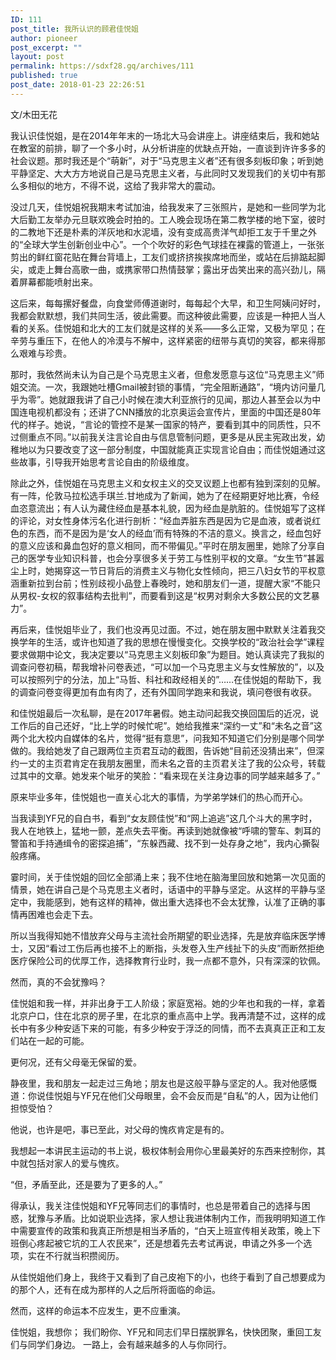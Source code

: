 ```yaml
---
ID: 111
post_title: 我所认识的顾君佳悦姐
author: pioneer
post_excerpt: ""
layout: post
permalink: https://sdxf28.gq/archives/111
published: true
post_date: 2018-01-23 22:26:51
---
```

文/木田无花

我认识佳悦姐，是在2014年年末的一场北大马会讲座上。讲座结束后，我和她站在教室的前排，聊了一个多小时，从分析讲座的优缺点开始，一直谈到许许多多的社会议题。那时我还是个“萌新”，对于“马克思主义者”还有很多刻板印象；听到她平静坚定、大大方方地说自己是马克思主义者，与此同时又发现我们的关切中有那么多相似的地方，不得不说，这给了我非常大的震动。

没过几天，佳悦姐祝我期末考试加油，给我发来了三张照片，是她和一些同学为北大后勤工友举办元旦联欢晚会时拍的。工人晚会现场在第二教学楼的地下室，彼时的二教地下还是朴素的洋灰地和水泥墙，没有变成高贵洋气却拒工友于千里之外的“全球大学生创新创业中心”。一个个吹好的彩色气球挂在裸露的管道上，一张张剪出的鲜红窗花贴在舞台背墙上，工友们或挤挤挨挨席地而坐，或站在后排踮起脚尖，或走上舞台高歌一曲，或携家带口热情鼓掌；露出牙齿笑出来的高兴劲儿，隔着屏幕都能喷射出来。

这后来，每每摞好餐盘，向食堂师傅道谢时，每每起个大早，和卫生阿姨问好时，我都会默默想，我们共同生活，彼此需要。而这种彼此需要，应该是一种把人当人看的关系。佳悦姐和北大的工友们就是这样的关系——多么正常，又极为罕见；在辛劳与重压下，在他人的冷漠与不解中，这样紧密的纽带与真切的笑容，都来得那么艰难与珍贵。

那时，我依然尚未认为自己是个马克思主义者，但愈发愿意与这位“马克思主义”师姐交流。一次，我跟她吐槽Gmail被封锁的事情，“完全阻断通路”，“境内访问量几乎为零”。她就跟我讲了自己小时候在澳大利亚旅行的见闻，那边人甚至会以为中国连电视机都没有；还讲了CNN播放的北京奥运会宣传片，里面的中国还是80年代的样子。她说，“言论的管控不是某一国家的特产，要看到其中的同质性，只不过侧重点不同。”以前我关注言论自由与信息管制问题，更多是从民主宪政出发，幼稚地以为只要改变了这一部分制度，中国就能真正实现言论自由；而佳悦姐通过这些故事，引导我开始思考言论自由的阶级维度。

除此之外，佳悦姐在马克思主义和女权主义的交叉议题上也都有独到深刻的见解。有一阵，伦敦马拉松选手琪兰.甘地成为了新闻，她为了在经期更好地比赛，令经血恣意流出；有人认为藏住经血是基本礼貌，因为经血是肮脏的。佳悦姐写了这样的评论，对女性身体污名化进行剖析：“经血弄脏东西是因为它是血液，或者说红色的东西，而不是因为是‘女人的经血’而有特殊的不洁的意义。换言之，经血包好的意义应该和鼻血包好的意义相同，而不带偏见。”平时在朋友圈里，她除了分享自己的医学专业知识科普，也会分享很多关于劳工与性别平权的文章。“女生节”甚嚣尘上时，她揭穿这一节日背后的消费主义与物化女性倾向，把三八妇女节的平权意涵重新拉到台前；性别歧视小品登上春晚时，她和朋友们一道，提醒大家“不能只从男权-女权的叙事结构去批判”，而要看到这是“权男对剩余大多数公民的文艺暴力”。

再后来，佳悦姐毕业了，我们也没再见过面。不过，她在朋友圈中默默关注着我交换学年的生活，或许也知道了我的思想在慢慢变化。交换学校的“政治社会学”课程要求做期中论文，我决定要以“马克思主义刻板印象”为题目。她认真读完了我拟的调查问卷初稿，帮我增补问卷表述，“可以加一个马克思主义与女性解放的”，以及可以按照列宁的分法，加上“马哲、科社和政经相关的”……在佳悦姐的帮助下，我的调查问卷变得更加有血有肉了，还有外国同学跑来和我说，填问卷很有收获。

和佳悦姐最后一次私聊，是在2017年暑假。她主动问起我交换回国后的近况，说工作后的自己还好，“比上学的时候忙呢”。她给我推来“深约一丈”和“未名之音”这两个北大校内自媒体的名片，觉得“挺有意思”，问我知不知道它们分别是哪个同学做的。我给她发了自己跟两位主页君互动的截图，告诉她“目前还没猜出来”，但深约一丈的主页君肯定在我朋友圈里，而未名之音的主页君关注了我的公众号，转载过其中的文章。她发来个呲牙的笑脸：“看来现在关注身边事的同学越来越多了。”

原来毕业多年，佳悦姐也一直关心北大的事情，为学弟学妹们的热心而开心。

当我读到YF兄的自白书，看到“女友顾佳悦”和“网上追逃”这几个斗大的黑字时，我人在地铁上，猛地一颤，差点失去平衡。再读到她就像被“呼啸的警车、刺耳的警笛和手持通缉令的密探追捕”，“东躲西藏、找不到一处存身之地”，我内心撕裂般疼痛。

霎时间，关于佳悦姐的回忆全部涌上来；我不住地在脑海里回放和她第一次见面的情景，她在讲自己是个马克思主义者时，话语中的平静与坚定。从这样的平静与坚定中，我能感到，她有这样的精神，做出重大选择也不会太犹豫，认准了正确的事情再困难也会走下去。

所以当我得知她不惜放弃父母与主流社会所期望的职业选择，先是放弃临床医学博士，又因“看过工伤后再也接不上的断指，头发卷入生产线扯下的头皮”而断然拒绝医疗保险公司的优厚工作，选择教育行业时，我一点都不意外，只有深深的钦佩。

然而，真的不会犹豫吗？

佳悦姐和我一样，并非出身于工人阶级；家庭宽裕。她的少年也和我的一样，拿着北京户口，住在北京的房子里，在北京的重点高中上学。我再清楚不过，这样的成长中有多少种安适下来的可能，有多少种安于浮泛的同情，而不去真真正正和工友们站在一起的可能。

更何况，还有父母毫无保留的爱。

静夜里，我和朋友一起走过三角地；朋友也是这般平静与坚定的人。我对他感慨道：你说佳悦姐与YF兄在他们父母眼里，会不会反而是“自私”的人，因为让他们担惊受怕？

他说，也许是吧，事已至此，对父母的愧疚肯定是有的。

我想起一本讲民主运动的书上说，极权体制会用你心里最美好的东西来控制你，其中就包括对家人的爱与愧疚。

“但，矛盾至此，还是要为了更多的人。”

得承认，我关注佳悦姐和YF兄等同志们的事情时，也总是带着自己的选择与困惑，犹豫与矛盾。比如说职业选择，家人想让我进体制内工作，而我明明知道工作中需要宣传的政策和我真正所想是相当矛盾的，“白天上班宣传相关政策，晚上下班倒心疼起被它坑的工人农民来”，还是想着先去考试再说，申请之外多一个选项，实在不行就当积攒阅历。

从佳悦姐他们身上，我终于又看到了自己皮袍下的小，也终于看到了自己想要成为的那个人，还有在成为那样的人之后所将面临的命运。

然而，这样的命运本不应发生，更不应重演。

佳悦姐，我想你；
我们盼你、YF兄和同志们早日摆脱罪名，快快团聚，重回工友们与同学们身边。
一路上，会有越来越多的人与你同行。